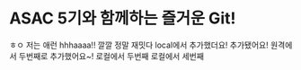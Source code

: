 # ASAC 5기와 함께하는 즐거운 Git!
ㅎㅇ 저는 애런
hhhaaaa!!
깔깔
정말 재밋다
local에서 추가했더요!
추가됐어요!
원격에서 두번째로 추가했어요~!
로컬에서 두번째
로컬에서 세번째
